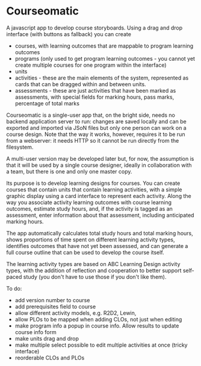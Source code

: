 # Courseomatic
 A javascript app to develop course storyboards. Using a drag and drop interface (with buttons as fallback) you can create 
 - courses, with learning outcomes that are mappable to program learning outcomes
 - programs (only used to get program learning outcomes - you cannot yet create multiple courses for one program within the interface)
 - units
 - activities - these are the main elements of the system, represented as cards that can be dragged within and between units.
 - assessments - these are just activities that have been marked as assessments, with special fields for marking hours, pass marks, percentage of total marks

Courseomatic is a single-user app that, on the bright side, needs no backend application server to run: changes are saved locally and can be exported and imported via JSoN files but only one person can work on a course design. Note that the way it works, however, requires it to be run from a webserver: it needs HTTP so it cannot be run directly from the filesystem.

A multi-user version may be developed later but, for now, the assumption is that it will be used by a single course designer, ideally in collaboration with a team, but there is one and only one master copy.

Its purpose is to develop learning designs for courses. You can create courses that contain units that contain learning activities, with a simple graphic display using a card interface to represent each activity.
 Along the way you associate activity learning outcomes with course learning outcomes, estimate study hours, and, if the activity is tagged as an assessment, enter information about that assessment, including anticipated marking hours.

 The app automatically calculates total study hours and total marking hours, shows proportions of time spent on different learning activity types, identifies outcomes that have not yet
 been assessed, and can generate a full course outline that can be used to develop the course itself.
 
 The learning activity types are based on ABC Learning Design activity types, with the addition of reflection and cooperation to better support self-paced study 
 (you don't have to use those if you don't like them).

 To do:
 - add version number to course
 - add prerequisites field to course
 - allow different activity models, e.g. R2D2, Lewin,
 - allow PLOs to be mapped when adding CLOs, not just when editing
 - make program info a popup in course info. Allow results to update course info form
- make units drag and drop
- make multiple select possible to edit multiple activities at once (tricky interface)
- reorderable CLOs and PLOs
